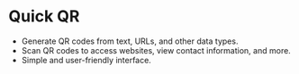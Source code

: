 
# Quick QR
* Generate QR codes from text, URLs, and other data types.
* Scan QR codes to access websites, view contact information, and more.
* Simple and user-friendly interface.
